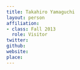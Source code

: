 ```yaml
---
title: Takahiro Yamaguchi
layout: person
affiliation:
- class: Fall 2013
  role: Visitor
twitter:
github:
website:
place:
---
```

